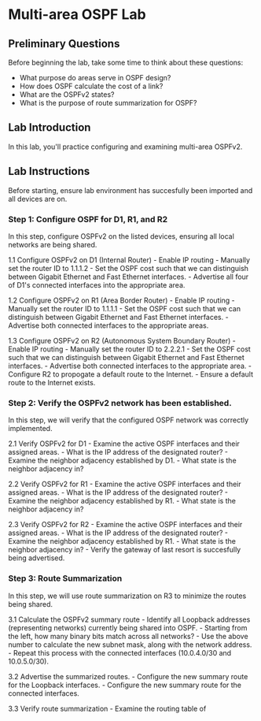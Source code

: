 # Multi-area OSPF Lab


## Preliminary Questions
Before beginning the lab, take some time to think about these questions:
- What purpose do areas serve in OSPF design?
- How does OSPF calculate the cost of a link?
- What are the OSPFv2 states?
- What is the purpose of route summarization for OSPF?

## Lab Introduction
In this lab, you'll practice configuring and examining multi-area OSPFv2.

## Lab Instructions
Before starting, ensure lab environment has succesfully been imported and all devices are on.

### Step 1: Configure OSPF for D1, R1, and R2
In this step, configure OSPFv2 on the listed devices, ensuring all local networks are being shared.

1.1 Configure OSPFv2 on D1 (Internal Router)
    - Enable IP routing
    - Manually set the router ID to 1.1.1.2
    - Set the OSPF cost such that we can distinguish between Gigabit Ethernet and Fast Ethernet interfaces.
    - Advertise all four of D1's connected interfaces into the appropriate area.

1.2 Configure OSPFv2 on R1 (Area Border Router)
    - Enable IP routing
    - Manually set the router ID to 1.1.1.1
    - Set the OSPF cost such that we can distinguish between Gigabit Ethernet and Fast Ethernet interfaces.
    - Advertise both connected interfaces to the appropriate areas.

1.3 Configure OSPFv2 on R2 (Autonomous System Boundary Router)
    - Enable IP routing
    - Manually set the router ID to 2.2.2.1
    - Set the OSPF cost such that we can distinguish between Gigabit Ethernet and Fast Ethernet interfaces.
    - Advertise both connected interfaces to the appropriate area.
    - Configure R2 to propogate a default route to the Internet.
    - Ensure a default route to the Internet exists.

### Step 2: Verify the OSPFv2 network has been established.
In this step, we will verify that the configured OSPF network was correctly implemented.

2.1 Verify OSPFv2 for D1
    - Examine the active OSPF interfaces and their assigned areas.
    - What is the IP address of the designated router?
    - Examine the neighbor adjacency established by D1.
    - What state is the neighbor adjacency in?

2.2 Verify OSPFv2 for R1
    - Examine the active OSPF interfaces and their assigned areas.
    - What is the IP address of the designated router?
    - Examine the neighbor adjacency established by R1.
    - What state is the neighbor adjacency in?

2.3 Verify OSPFv2 for R2
    - Examine the active OSPF interfaces and their assigned areas.
    - What is the IP address of the designated router?
    - Examine the neighbor adjacency established by R1.
    - What state is the neighbor adjacency in?
    - Verify the gateway of last resort is succesfully being advertised.   
  
### Step 3: Route Summarization
In this step, we will use route summarization on R3 to minimize the routes being shared.

3.1 Calculate the OSPFv2 summary route
    - Identify all Loopback addresses (representing networks) currently being shared into OSPF.
    - Starting from the left, how many binary bits match across all networks?
    - Use the above number to calculate the new subnet mask, along with the network address.
    - Repeat this process with the connected interfaces (10.0.4.0/30 and 10.0.5.0/30).

3.2 Advertise the summarized routes.
    - Configure the new summary route for the Loopback interfaces.
    - Configure the new summary route for the connected interfaces.

3.3 Verify route summarization
    - Examine the routing table of 
